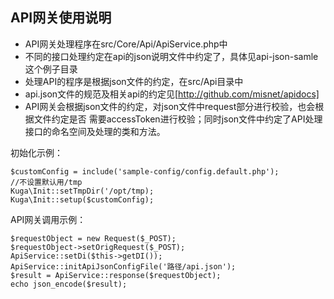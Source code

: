 ## API网关使用说明

- API网关处理程序在src/Core/Api/ApiService.php中
- 不同的接口处理约定在api的json说明文件中约定了，具体见api-json-samle这个例子目录
- 处理API的程序是根据json文件的约定，在src/Api目录中
- api.json文件的规范及相关api的约定见[http://github.com/misnet/apidocs]
- API网关会根据json文件的约定，对json文件中request部分进行校验，也会根据文件约定是否
需要accessToken进行校验；同时json文件中约定了API处理接口的命名空间及处理的类和方法。


初始化示例：
```
$customConfig = include('sample-config/config.default.php');
//不设置默认用/tmp
Kuga\Init::setTmpDir('/opt/tmp);
Kuga\Init::setup($customConfig);
```

API网关调用示例：
```
$requestObject = new Request($_POST);
$requestObject->setOrigRequest($_POST);
ApiService::setDi($this->getDI());
ApiService::initApiJsonConfigFile('路径/api.json');
$result = ApiService::response($requestObject);
echo json_encode($result);
```